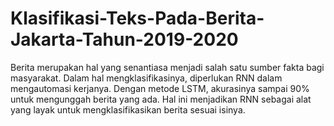 # Klasifikasi-Teks-Pada-Berita-Jakarta-Tahun-2019-2020
Berita merupakan hal yang senantiasa menjadi salah satu sumber fakta bagi masyarakat. Dalam hal mengklasifikasinya, diperlukan RNN dalam mengautomasi kerjanya. Dengan metode LSTM, akurasinya sampai 90% untuk mengunggah berita yang ada. Hal ini menjadikan RNN sebagai alat yang layak untuk mengklasifikasikan berita sesuai isinya.
